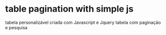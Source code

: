 # table pagination with simple js
tabela personalizável criada com Javascript e Jquery
tabela com paginação e pesquisa
